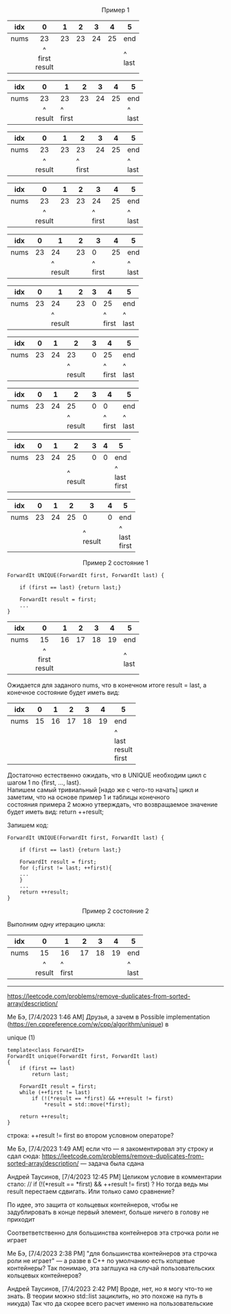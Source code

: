 <p align="center"> Пример 1 </p>

|  idx 	|             0             	| 1  	| 2  	| 3  	| 4  	| 5            	|
|:----:	|:-------------------------:	|----	|----	|----	|----	|--------------	|
| nums 	|             23            	| 23 	| 23 	| 24 	| 25 	| end          	|
|      	| ^  <br> first <br> result 	|    	|    	|    	|    	| ^  <br> last 	|

|  idx 	|             0             	| 1  	| 2  	| 3  	| 4  	| 5            	|
|:----:	|:-------------------------:	|----	|----	|----	|----	|--------------	|
| nums 	|             23            	| 23 	| 23 	| 24 	| 25 	| end          	|
|      	| ^   <br> result 	|   ^  <br> first  	|    	|    	|    	| ^  <br> last 	|

|  idx 	|             0             	| 1  	| 2  	| 3  	| 4  	| 5            	|
|:----:	|:-------------------------:	|----	|----	|----	|----	|--------------	|
| nums 	|             23            	| 23 	| 23 	| 24 	| 25 	| end          	|
|      	| ^   <br> result 	|     	|   ^  <br> first 	|    	|    	| ^  <br> last 	|

|  idx 	|             0             	| 1  	| 2  	| 3  	| 4  	| 5            	|
|:----:	|:-------------------------:	|----	|----	|----	|----	|--------------	|
| nums 	|             23            	| 23 	| 23 	| 24 	| 25 	| end          	|
|      	| ^   <br> result 	|     	|    	|    ^  <br> first	|    	| ^  <br> last 	|

|  idx 	|             0             	| 1  	| 2  	| 3  	| 4  	| 5            	|
|:----:	|:-------------------------:	|----	|----	|----	|----	|--------------	|
| nums 	|             23            	| 24 	| 23 	| 0 	| 25 	| end          	|
|      	|  	|    ^   <br> result 	|    	|    ^  <br> first	|    	| ^  <br> last 	|

|  idx 	|             0             	| 1  	| 2  	| 3  	| 4  	| 5            	|
|:----:	|:-------------------------:	|----	|----	|----	|----	|--------------	|
| nums 	|             23            	| 24 	| 23 	| 0 	| 25 	| end          	|
|      	|  	|    ^   <br> result 	|    	|    	|   ^  <br> first 	| ^  <br> last 	|

|  idx 	|             0             	| 1  	| 2  	| 3  	| 4  	| 5            	|
|:----:	|:-------------------------:	|----	|----	|----	|----	|--------------	|
| nums 	|             23            	| 24 	| 23 	| 0 	| 25 	| end          	|
|      	|  	|    	|  ^   <br> result   	|    	|   ^  <br> first 	| ^  <br> last 	|


|  idx 	|             0             	| 1  	| 2  	| 3  	| 4  	| 5            	|
|:----:	|:-------------------------:	|----	|----	|----	|----	|--------------	|
| nums 	|             23            	| 24 	| 25 	| 0 	| 0 	| end          	|
|      	|  	|    	|  ^   <br> result   	|    	|   ^  <br> first 	| ^  <br> last 	|

|  idx 	|             0             	| 1  	| 2  	| 3  	| 4  	| 5            	|
|:----:	|:-------------------------:	|----	|----	|----	|----	|--------------	|
| nums 	|             23            	| 24 	| 25 	| 0 	| 0 	| end          	|
|      	|  	|    	|  ^   <br> result   	|    	|     	| ^  <br> last  <br> first	|

|  idx 	|             0             	| 1  	| 2  	| 3  	| 4  	| 5            	|
|:----:	|:-------------------------:	|----	|----	|----	|----	|--------------	|
| nums 	|             23            	| 24 	| 25 	| 0 	| 0 	| end          	|
|      	|  	|    	|    	|   ^   <br> result  	|    	| ^  <br> last  <br> first 	|


<p align="center"> Пример 2 состояние 1 </p>


```objectives
ForwardIt UNIQUE(ForwardIt first, ForwardIt last) {
    
    if (first == last) {return last;} 
 
    ForwardIt result = first;
    ...
}
```

|  idx 	|    0    	| 1  	| 2  	| 3  	| 4  	| 5      	|
|:----:	|:-------:	|----	|----	|----	|----	|--------	|
| nums 	|    15   	| 16 	| 17 	| 18 	| 19 	| end    	|
|      	| ^ <br> first <br>	result |    	|    	|    	|    	| ^ <br> last 	|

Ожидается для заданого nums, что в конечном итоге result = last, а конечное состояние будет иметь вид:  

|  idx 	|    0    	| 1  	| 2  	| 3  	| 4  	| 5      	|
|:----:	|:-------:	|----	|----	|----	|----	|--------	|
| nums 	|    15   	| 16 	| 17 	| 18 	| 19 	| end    	|
|      	|  |    	|    	|    	|    	| ^ <br> last <br>	result <br> first 	|

Достаточно естественно ожидать, что в UNIQUE необходим цикл с шагом 1 по {first, ..., last}.  
Напишем самый тривиальный [надо же с чего-то начать] цикл и заметим, что на основе пример 1 и таблицы конечного  
состояния примера 2 можно утверждать, что возвращаемое значение будет иметь вид: return ++result;  

Запишем код:

```objectives
ForwardIt UNIQUE(ForwardIt first, ForwardIt last) {
    
    if (first == last) {return last;} 
 
    ForwardIt result = first;
    for (;first != last; ++first){
    ...
    }
    ...
    return ++result;
}
```

<p align="center"> Пример 2 состояние 2 </p>

Выполним одну итерацию цикла:

|  idx 	|    0    	| 1  	| 2  	| 3  	| 4  	| 5      	|
|:----:	|:-------:	|----	|----	|----	|----	|--------	|
| nums 	|    15   	| 16 	| 17 	| 18 	| 19 	| end    	|
|      	| ^ <br> result |  ^ <br> first  	|    	|    	|    	| ^ <br> last 	|

_____________________

https://leetcode.com/problems/remove-duplicates-from-sorted-array/description/

Ме Бэ, [7/4/2023 1:46 AM]
Друзья, а зачем в Possible implementation (https://en.cppreference.com/w/cpp/algorithm/unique) в

unique (1)
```objectives
template<class ForwardIt>
ForwardIt unique(ForwardIt first, ForwardIt last)
{
    if (first == last)
        return last;
 
    ForwardIt result = first;
    while (++first != last)
        if (!(*result == *first) && ++result != first)
            *result = std::move(*first);
 
    return ++result;
}
```

строка: ++result != first во втором условном операторе?

Ме Бэ, [7/4/2023 1:49 AM]
если что — я закоментировал эту строку и сдал сюда: https://leetcode.com/problems/remove-duplicates-from-sorted-array/description/ — задача была сдана


Андрей Таусинов, [7/4/2023 12:45 PM]
Целиком условие в комментарии стало:
//         if (!(*result == *first) && ++result != first)   ?
Но тогда ведь мы result перестаем сдвигать.
Или только само сравнение?

По идее, это защита от кольцевых контейнеров, чтобы не задублировать в конце первый элемент, больше ничего в голову не приходит

Соответветственно для большинства контейнеров эта строчка роли не играет

Ме Бэ, [7/4/2023 2:38 PM]
"для большинства контейнеров эта строчка роли не играет" — а разве в C++ по умолчанию есть колцевые контейнеры? Так понимаю, эта заглшука на случай пользовательских кольцевых контейнеров?

Андрей Таусинов, [7/4/2023 2:42 PM]
Вроде, нет, но я могу что-то не знать. В теории можно std::list зациклить, но это похоже на путь в никуда) Так что да скорее всего расчет именно на пользовательские
